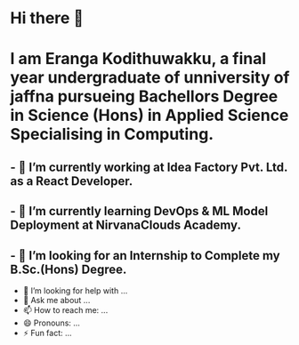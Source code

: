 # Hi there 👋
# I am Eranga Kodithuwakku, a final year undergraduate of unniversity of jaffna pursueing Bachellors Degree in Science (Hons) in Applied Science Specialising in Computing.

##  - 🔭 I’m currently working at Idea Factory Pvt. Ltd. as a React Developer.
##  - 🌱 I’m currently learning DevOps & ML Model Deployment at NirvanaClouds Academy.
##  - 👯 I’m looking for an Internship to Complete my B.Sc.(Hons) Degree.
  - 🤔 I’m looking for help with ...
  - 💬 Ask me about ...
  - 📫 How to reach me: ...
  - 😄 Pronouns: ...
  - ⚡ Fun fact: ...

